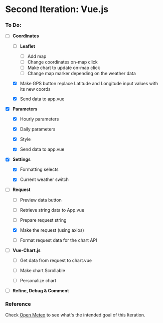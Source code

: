 # Second Iteration: Vue.js

### To Do:

- [ ] **Coordinates**
   - [ ] **Leaflet**
     - [ ] Add map
     - [ ] Change coordinates on-map click
     - [ ] Make chart to update on-map click
     - [ ] Change map marker depending on the weather data
   - [x] Make GPS button replace Latitude and Longitude input values with its new coords
   - [x] Send data to app.vue


- [x] **Parameters**
  - [x] Hourly parameters
  - [x] Daily parameters
  - [x] Style
  - [x] Send data to app.vue


- [X] **Settings**
  - [X] Formatting selects
  - [X] Current weather switch


- [ ] **Request**
  - [ ] Preview data button
  - [ ] Retrieve string data to App.vue
  - [ ] Prepare request string
  - [x] Make the request (using axios)
  - [ ] Format request data for the chart API
  

- [ ] **Vue-Chart.js**
  - [ ] Get data from request to chart.vue
  - [ ] Make chart Scrollable
  - [ ] Personalize chart

    
- [ ] **Refine, Debug & Comment**

    
### Reference
Check [Open Meteo](https://open-meteo.com/en/docs#api-documentation) to see what's the intended goal of this Iteration.
